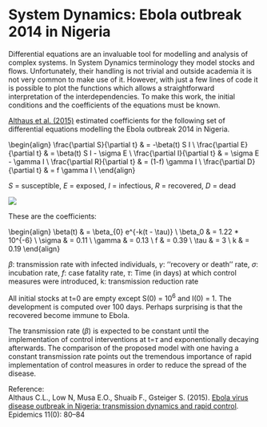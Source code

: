 
# System Dynamics: Ebola outbreak 2014 in Nigeria

Differential equations are an invaluable tool for modelling and analysis of complex systems. 
In System Dynamics terminology they model stocks and flows. 
Unfortunately, their handling is not trivial and outside academia it is not very common to make use of it. 
However, with just a few lines of code it is possible to plot the functions which allows a straightforward interpretation of the interdependencies.
To make this work, the initial conditions and the coefficients of the equations must be known.


<a href="http://dx.doi.org/10.1016/j.epidem.2015.03.001">Althaus et al. (2015)</a> estimated coefficients for the following set of differential equations modelling the Ebola outbreak 2014 in Nigeria.

\begin{align}
\frac{\partial S}{\partial t} & = -\beta(t) S I \\
\frac{\partial E}{\partial t} & = \beta(t) S I - \sigma E \\
\frac{\partial I}{\partial t} & = \sigma E - \gamma I \\
\frac{\partial R}{\partial t} & = (1-f) \gamma I \\
\frac{\partial D}{\partial t} & = f \gamma I \\
\end{align}

$S$ = susceptible, $E$ = exposed, $I$ = infectious, $R$ = recovered, $D$ = dead

<img src="https://ars.els-cdn.com/content/image/1-s2.0-S1755436515000341-gr1.jpg" />

These are the coefficients:

\begin{align}
\beta(t) & = \beta_{0} e^{-k(t - \tau)} \\
\beta_0 & = 1.22 * 10^{-6} \\
\sigma & = 0.11 \\
\gamma & = 0.13 \\
f & = 0.39 \\
\tau & = 3 \\
k & = 0.19
\end{align}

$\beta$: transmission rate with infected individuals, 
$\gamma$: ‘‘recovery or death’’ rate, 
$\sigma$: incubation rate, 
$f$: case fatality rate, 
$\tau$: Time (in days) at which control measures were introduced, 
k: transmission reduction rate

All initial stocks at t=0 are empty except S(0) = $10^{6}$ and I(0) = 1. 
The development is computed over 100 days. 
Perhaps surprising is that the recovered become immune to Ebola.

The transmission rate ($\beta$) is expected to be constant until the implementation of control interventions at t=$\tau$ and exponentionally decaying afterwards. 
The comparison of the proposed model with one having a constant transmission rate points out the tremendous importance of rapid implementation of control measures in order to reduce the spread of the disease.

Reference: <br />
Althaus C.L., Low N, Musa E.O., Shuaib F., Gsteiger S. (2015). <a href="http://dx.doi.org/10.1016/j.epidem.2015.03.001">Ebola virus disease outbreak in Nigeria: transmission dynamics and rapid control</a>. Epidemics 11(0): 80–84
